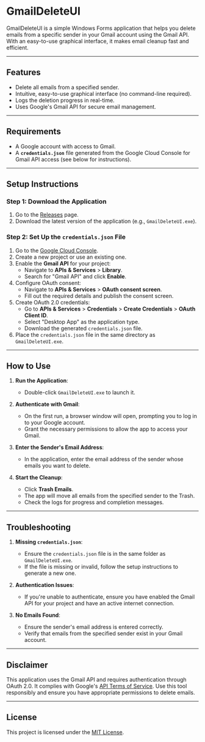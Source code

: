 # GmailDeleteUI

GmailDeleteUI is a simple Windows Forms application that helps you delete emails from a specific sender in your Gmail account using the Gmail API. With an easy-to-use graphical interface, it makes email cleanup fast and efficient.

---

## Features

- Delete all emails from a specified sender.
- Intuitive, easy-to-use graphical interface (no command-line required).
- Logs the deletion progress in real-time.
- Uses Google's Gmail API for secure email management.

---

## Requirements

- A Google account with access to Gmail.
- A **`credentials.json`** file generated from the Google Cloud Console for Gmail API access (see below for instructions).

---

## Setup Instructions

### Step 1: Download the Application
1. Go to the [Releases](https://github.com/th3j35ter/GmailDeleteUI/releases) page.
2. Download the latest version of the application (e.g., `GmailDeleteUI.exe`).

### Step 2: Set Up the `credentials.json` File
1. Go to the [Google Cloud Console](https://console.cloud.google.com/).
2. Create a new project or use an existing one.
3. Enable the **Gmail API** for your project:
   - Navigate to **APIs & Services** > **Library**.
   - Search for "Gmail API" and click **Enable**.
4. Configure OAuth consent:
   - Navigate to **APIs & Services** > **OAuth consent screen**.
   - Fill out the required details and publish the consent screen.
5. Create OAuth 2.0 credentials:
   - Go to **APIs & Services** > **Credentials** > **Create Credentials** > **OAuth Client ID**.
   - Select "Desktop App" as the application type.
   - Download the generated `credentials.json` file.
6. Place the `credentials.json` file in the same directory as `GmailDeleteUI.exe`.

---

## How to Use

1. **Run the Application**:
   - Double-click `GmailDeleteUI.exe` to launch it.

2. **Authenticate with Gmail**:
   - On the first run, a browser window will open, prompting you to log in to your Google account.
   - Grant the necessary permissions to allow the app to access your Gmail.

3. **Enter the Sender's Email Address**:
   - In the application, enter the email address of the sender whose emails you want to delete.

4. **Start the Cleanup**:
   - Click **Trash Emails**.
   - The app will move all emails from the specified sender to the Trash.
   - Check the logs for progress and completion messages.

---

## Troubleshooting

1. **Missing `credentials.json`**:
   - Ensure the `credentials.json` file is in the same folder as `GmailDeleteUI.exe`.
   - If the file is missing or invalid, follow the setup instructions to generate a new one.

2. **Authentication Issues**:
   - If you're unable to authenticate, ensure you have enabled the Gmail API for your project and have an active internet connection.

3. **No Emails Found**:
   - Ensure the sender's email address is entered correctly.
   - Verify that emails from the specified sender exist in your Gmail account.

---

## Disclaimer

This application uses the Gmail API and requires authentication through OAuth 2.0. It complies with Google's [API Terms of Service](https://developers.google.com/terms). Use this tool responsibly and ensure you have appropriate permissions to delete emails.

---

## License

This project is licensed under the [MIT License](LICENSE).
